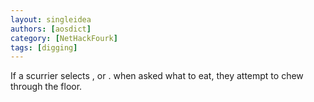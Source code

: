 ```yaml
---
layout: singleidea
authors: [aosdict]
category: [NetHackFourk]
tags: [digging]
---
```

If a scurrier selects , or . when asked what to eat, they attempt to chew through the floor.
